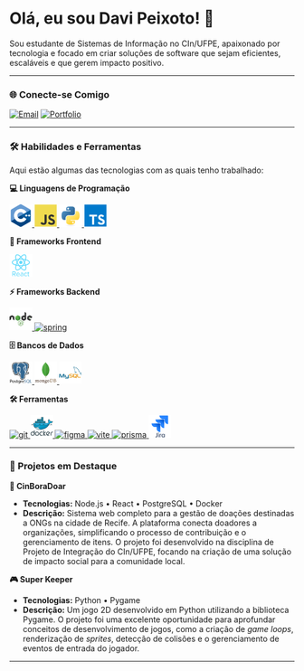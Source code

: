 # Olá, eu sou Davi Peixoto! 👋

Sou estudante de Sistemas de Informação no CIn/UFPE, apaixonado por tecnologia e focado em criar soluções de software que sejam eficientes, escaláveis e que gerem impacto positivo.

---

### 🌐 Conecte-se Comigo
[![Email](https://img.shields.io/badge/Email-D14836?style=for-the-badge&logo=gmail&logoColor=white)](mailto:davipffalcao@gmail.com)
[![Portfolio](https://img.shields.io/badge/Portfolio-000000?style=for-the-badge&logo=About.me&logoColor=white)]([COLOQUE_SEU_LINK_DO_PORTFOLIO_AQUI])

---

### 🛠️ Habilidades e Ferramentas

Aqui estão algumas das tecnologias com as quais tenho trabalhado:

**💻 Linguagens de Programação**
<p align="left">
  <a href="https://www.cplusplus.com/" target="_blank" rel="noreferrer">
    <img src="https://raw.githubusercontent.com/devicons/devicon/master/icons/cplusplus/cplusplus-original.svg" alt="cplusplus" width="40" height="40"/>
  </a>
  <a href="https://developer.mozilla.org/en-US/docs/Web/JavaScript" target="_blank" rel="noreferrer">
    <img src="https://raw.githubusercontent.com/devicons/devicon/master/icons/javascript/javascript-original.svg" alt="javascript" width="40" height="40"/>
  </a>
  <a href="https://www.python.org" target="_blank" rel="noreferrer">
    <img src="https://raw.githubusercontent.com/devicons/devicon/master/icons/python/python-original.svg" alt="python" width="40" height="40"/>
  </a>
  <a href="https://www.typescriptlang.org/" target="_blank" rel="noreferrer">
    <img src="https://raw.githubusercontent.com/devicons/devicon/master/icons/typescript/typescript-original.svg" alt="typescript" width="40" height="40"/>
  </a>
</p>

**🚀 Frameworks Frontend**
<p align="left">
  <a href="https://reactjs.org/" target="_blank" rel="noreferrer">
    <img src="https://raw.githubusercontent.com/devicons/devicon/master/icons/react/react-original-wordmark.svg" alt="react" width="40" height="40"/>
  </a>
</p>

**⚡ Frameworks Backend**
<p align="left">
  <a href="https://nodejs.org" target="_blank" rel="noreferrer">
    <img src="https://raw.githubusercontent.com/devicons/devicon/master/icons/nodejs/nodejs-original-wordmark.svg" alt="nodejs" width="40" height="40"/>
  </a>
   <a href="https://spring.io/" target="_blank" rel="noreferrer">
    <img src="https://www.vectorlogo.zone/logos/springio/springio-icon.svg" alt="spring" width="40" height="40"/>
  </a>
</p>

**🗄️ Bancos de Dados**
<p align="left">
  <a href="https://www.postgresql.org" target="_blank" rel="noreferrer">
    <img src="https://raw.githubusercontent.com/devicons/devicon/master/icons/postgresql/postgresql-original-wordmark.svg" alt="postgresql" width="40" height="40"/>
  </a>
  <a href="https://www.mongodb.com/" target="_blank" rel="noreferrer">
    <img src="https://raw.githubusercontent.com/devicons/devicon/master/icons/mongodb/mongodb-original-wordmark.svg" alt="mongodb" width="40" height="40"/>
  </a>
  <a href="https://www.mysql.com/" target="_blank" rel="noreferrer">
    <img src="https://raw.githubusercontent.com/devicons/devicon/master/icons/mysql/mysql-original-wordmark.svg" alt="mysql" width="40" height="40"/>
  </a>
</p>

**🛠️ Ferramentas**
<p align="left">
  <a href="https://git-scm.com/" target="_blank" rel="noreferrer">
    <img src="https://www.vectorlogo.zone/logos/git-scm/git-scm-icon.svg" alt="git" width="40" height="40"/>
  </a>
  <a href="https://www.docker.com/" target="_blank" rel="noreferrer">
    <img src="https://raw.githubusercontent.com/devicons/devicon/master/icons/docker/docker-original-wordmark.svg" alt="docker" width="40" height="40"/>
  </a>
  <a href="https://www.figma.com/" target="_blank" rel="noreferrer">
    <img src="https://www.vectorlogo.zone/logos/figma/figma-icon.svg" alt="figma" width="40" height="40"/>
  </a>
  <a href="https://vitejs.dev/" target="_blank" rel="noreferrer">
    <img src="https://www.vectorlogo.zone/logos/vitejs/vitejs-icon.svg" alt="vite" width="40" height="40"/>
  </a>
   <a href="https://www.prisma.io/" target="_blank" rel="noreferrer">
    <img src="https://www.vectorlogo.zone/logos/prisma/prisma-icon.svg" alt="prisma" width="40" height="40"/>
  </a>
  <a href="https://www.atlassian.com/software/jira" target="_blank" rel="noreferrer">
    <img src="https://raw.githubusercontent.com/devicons/devicon/master/icons/jira/jira-original-wordmark.svg" alt="jira" width="40" height="40"/>
  </a>
</p>

---

### 🎯 Projetos em Destaque

**🚀 CinBoraDoar**

* **Tecnologias:** Node.js • React • PostgreSQL • Docker
* **Descrição:** Sistema web completo para a gestão de doações destinadas a ONGs na cidade de Recife. A plataforma conecta doadores a organizações, simplificando o processo de contribuição e o gerenciamento de itens. O projeto foi desenvolvido na disciplina de Projeto de Integração do CIn/UFPE, focando na criação de uma solução de impacto social para a comunidade local.

**🎮 Super Keeper**

* **Tecnologias:** Python • Pygame
* **Descrição:** Um jogo 2D desenvolvido em Python utilizando a biblioteca Pygame. O projeto foi uma excelente oportunidade para aprofundar conceitos de desenvolvimento de jogos, como a criação de *game loops*, renderização de *sprites*, detecção de colisões e o gerenciamento de eventos de entrada do jogador.

---
